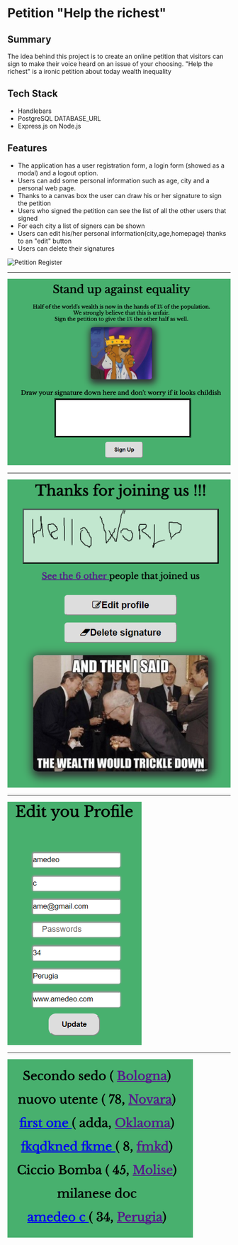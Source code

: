 # Petition "Help the richest"

## Summary
The idea behind this project is to create an online petition that visitors can sign to make their voice heard on an issue of your choosing.
"Help the richest" is a ironic petition about today wealth inequality

## Tech Stack
* Handlebars
* PostgreSQL DATABASE_URL
* Express.js on Node.js

## Features
* The application has a user registration form, a login form (showed as a modal) and a logout option.
* Users can add some personal information such as age, city and a personal web page.
* Thanks to a canvas box the user can draw his or her signature to sign the petition
* Users who signed the petition  can see the list of all the other users that signed
* For each city a list of signers can be shown
* Users can edit his/her personal information(city,age,homepage) thanks to an "edit" button
* Users can delete their signatures

![Petition Register](petition_registration.jpg)

****

![Petition Signature](petition_signature.png)

****

![Petition Thanks](petition_thanks.png)

****

![Petition Edit Profile](petition_edit.png)

****

![Petition List](petition_list.png)
